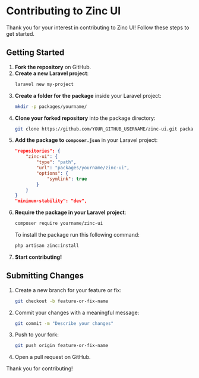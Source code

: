 # Contributing to Zinc UI

Thank you for your interest in contributing to Zinc UI! Follow these steps to get started.

## Getting Started

1. **Fork the repository** on GitHub.
2. **Create a new Laravel project**:
    ```sh
    laravel new my-project
    ```
3. **Create a folder for the package** inside your Laravel project:
    ```sh
    mkdir -p packages/yourname/
    ```
4. **Clone your forked repository** into the package directory:
    ```sh
    git clone https://github.com/YOUR_GITHUB_USERNAME/zinc-ui.git packages/yourname/zinc-ui
    ```
5. **Add the package to `composer.json`** in your Laravel project:
    ```json
    "repositories": {
        "zinc-ui": {
            "type": "path",
            "url": "packages/yourname/zinc-ui",
            "options": {
                "symlink": true
            }
        }
    }
    "minimum-stability": "dev",
    ```
6. **Require the package in your Laravel project**:
    ```sh
    composer require yourname/zinc-ui
    ```
    To install the package run this following command:
    ```sh
    php artisan zinc:install
    ```
7. **Start contributing!**

## Submitting Changes

1. Create a new branch for your feature or fix:
    ```sh
    git checkout -b feature-or-fix-name
    ```
2. Commit your changes with a meaningful message:
    ```sh
    git commit -m "Describe your changes"
    ```
3. Push to your fork:
    ```sh
    git push origin feature-or-fix-name
    ```
4. Open a pull request on GitHub.

Thank you for contributing!
